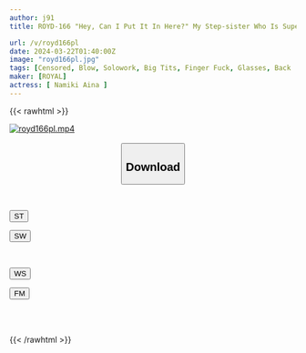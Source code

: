 ```yaml
---
author: j91
title: ROYD-166 "Hey, Can I Put It In Here?" My Step-sister Who Is Super Serious And Has Droopy Eyes With Plain Glasses Is Actually A Little Devil! Secretly Requesting Immediate Sex In A Long Skirt! I Secretly Cum In Front Of My Parents Without Them Finding Out! Aina Namiki

url: /v/royd166pl
date: 2024-03-22T01:40:00Z
image: "royd166pl.jpg"
tags: [Censored, Blow, Solowork, Big Tits, Finger Fuck, Glasses, Back	]
maker: [ROYAL]
actress: [ Namiki Aina ]
---
```



{{< rawhtml >}}

<div class="video" data-videoid="2Lq9qVBOeptZ4oa">
    <a href="javascript:;">
        <img src="/v/royd166pl/royd166pl.jpg" width="WIDTH" height="HEIGHT" alt="royd166pl.mp4" loading="lazy">
    </a>
</div>

<script type="text/javascript" src="https://j91.asia/asset/on-demand-st.js"></script>

<br>
  <link rel="stylesheet" href="https://j91.asia/asset/bs5.css">
  
  <center>
  <button class="btn btn-primary" type="button" data-bs-toggle="collapse" data-bs-target=".multi-collapse" aria-expanded="false" aria-controls="multiCollapseExample1 multiCollapseExample2"><h2>Download</h2></button></center>
</p>
<div class="row">
  <div class="col">
    <div class="collapse multi-collapse" id="multiCollapseExample1">
      <div class="card card-body">
	      	      <br>
<div class="buttons">  
<p><a href="https://streamtape.to/v/2Lq9qVBOeptZ4oa" target="_blank"><button class="btn-hover color-3"><i class="fa fa-download"></i> ST</button></a></p>
<p><a href="https://asnwish.com/4g1kfvg4xbiw" target="_blank"><button class="btn-hover color-2"><i class="fa fa-download"></i> SW</button></a></p></div>
    </div>
  </div>
</div>
  <div class="col">
    <div class="collapse multi-collapse" id="multiCollapseExample2">
      <div class="card card-body">
	      <br>
<div class="buttons">
<p><a href="https://wolfstream.tv/lwyivoodu71s"><button class="btn-hover color-9"><i class="fa fa-download"></i> WS</button></a></p>
<p><a href="https://filemoon.sx/d/x6jehxvpxri4"><button class="btn-hover color-8"><i class="fa fa-download"></i> FM</button></a></p></div>
<br><br>
      </div>
    </div>
  </div>
</div>

{{< /rawhtml >}}